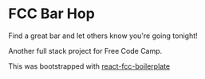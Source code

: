 # FCC Bar Hop

Find a great bar and let others know you're going tonight!

Another full stack project for Free Code Camp.

This was bootstrapped with [react-fcc-boilerplate](https://github.com/mtrifilo/react-ssr-boilerplate)
